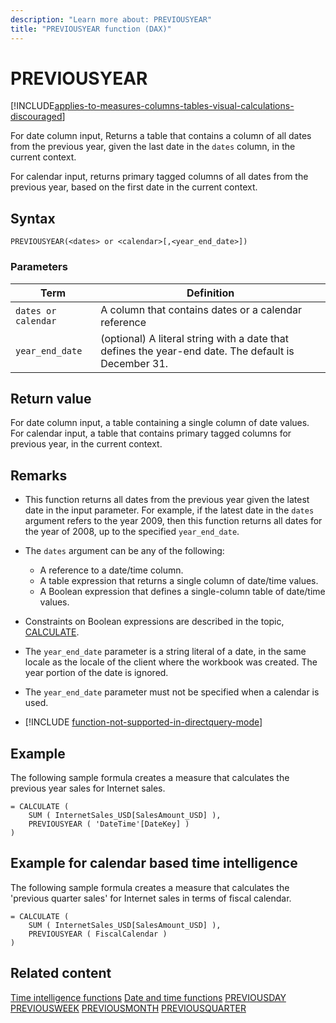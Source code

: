 ```yaml
---
description: "Learn more about: PREVIOUSYEAR"
title: "PREVIOUSYEAR function (DAX)"
---
```

# PREVIOUSYEAR

[!INCLUDE[applies-to-measures-columns-tables-visual-calculations-discouraged](includes/applies-to-measures-columns-tables-visual-calculations-discouraged.md)]

For date column input, Returns a table that contains a column of all dates from the previous year, given the last date in the `dates` column, in the current context.

For calendar input, returns primary tagged columns of all dates from the previous year, based on the first date in the current context.

## Syntax

```dax
PREVIOUSYEAR(<dates> or <calendar>[,<year_end_date>])
```

### Parameters

|Term|Definition|
|--------|--------------|
|`dates or calendar`|A column that contains dates or a calendar reference|
|`year_end_date`|(optional) A literal string with a date that defines the year-end date. The default is December 31.|

## Return value

For date column input, a table containing a single column of date values.  
For calendar input, a table that contains primary tagged columns for previous year, in the current context.

## Remarks

- This function returns all dates from the previous year given the latest date in the input parameter. For example, if the latest date in the `dates` argument refers to the year 2009, then this function returns all dates for the year of 2008, up to the specified `year_end_date`.

- The `dates` argument can be any of the following:
  - A reference to a date/time column.
  - A table expression that returns a single column of date/time values.
  - A Boolean expression that defines a single-column table of date/time values.

- Constraints on Boolean expressions are described in the topic, [CALCULATE](calculate-function-dax.md).

- The `year_end_date` parameter is a string literal of a date, in the same locale as the locale of the client where the workbook was created. The year portion of the date is ignored.

- The `year_end_date` parameter must not be specified when a calendar is used.

- [!INCLUDE [function-not-supported-in-directquery-mode](includes/function-not-supported-in-directquery-mode.md)]

## Example

The following sample formula creates a measure that calculates the previous year sales for Internet sales.

```dax
= CALCULATE (
    SUM ( InternetSales_USD[SalesAmount_USD] ),
    PREVIOUSYEAR ( 'DateTime'[DateKey] )
)
```

## Example for calendar based time intelligence

The following sample formula creates a measure that calculates the 'previous quarter sales' for Internet sales in terms of fiscal calendar.

```dax
= CALCULATE (
    SUM ( InternetSales_USD[SalesAmount_USD] ),
    PREVIOUSYEAR ( FiscalCalendar )
)
```

## Related content

[Time intelligence functions](time-intelligence-functions-dax.md)
[Date and time functions](date-and-time-functions-dax.md)
[PREVIOUSDAY](previousday-function-dax.md)
[PREVIOUSWEEK](previousweek-function-dax.md)
[PREVIOUSMONTH](previousmonth-function-dax.md)
[PREVIOUSQUARTER](previousquarter-function-dax.md)

